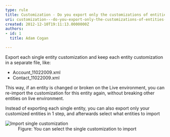 ```yaml
---
type: rule
title: Customization - Do you export only the customizations of entities that you did customize?
uri: customization---do-you-export-only-the-customizations-of-entities-that-you-did-customize
created: 2012-12-10T19:11:13.0000000Z
authors:
- id: 1
  title: Adam Cogan

---
```




<span class='intro'> <p>
          Export each single entity customization and keep each entity customization in a
          separate file, like&#58;
        </p>
        <ul>
          <li>Account_11022009.xml </li>
          <li>Contact_11022009.xml </li>
        </ul> </span>

<p>
          This way, if an entity is changed or broken on the Live environment, you can re-import
          the customization for this entity again, without breaking other entities on live
          environment.
        </p>
        <p>
          Instead of exporting each single entity, you can also export only your customized
          entities in 1 step, and afterwards select what entities to import
        </p>
        <dl class="image">
          <dt>
            <img src="./CRM_CUS_01.JPG" alt="Import single customization" />
          </dt>
          <dd>
            Figure&#58; You can select the single customization to import
          </dd>
        </dl>



